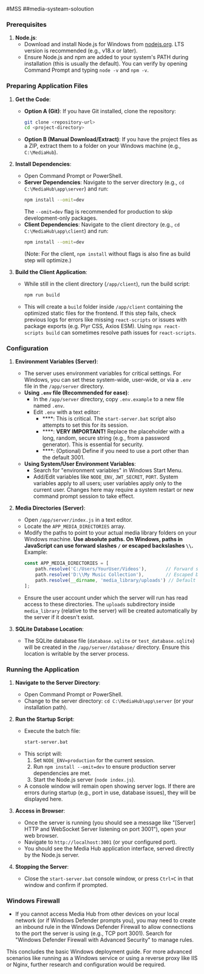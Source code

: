 #MSS
   ##media-systeam-soloution

### Prerequisites

1.  **Node.js**:
    *   Download and install Node.js for Windows from [nodejs.org](https://nodejs.org/). LTS version is recommended (e.g., v18.x or later).
    *   Ensure Node.js and npm are added to your system's PATH during installation (this is usually the default). You can verify by opening Command Prompt and typing `node -v` and `npm -v`.

### Preparing Application Files

1.  **Get the Code**:
    *   **Option A (Git)**: If you have Git installed, clone the repository:
        ```bash
        git clone <repository-url>
        cd <project-directory>
        ```
    *   **Option B (Manual Download/Extract)**: If you have the project files as a ZIP, extract them to a folder on your Windows machine (e.g., `C:\MediaHub`).

2.  **Install Dependencies**:
    *   Open Command Prompt or PowerShell.
    *   **Server Dependencies**: Navigate to the server directory (e.g., `cd C:\MediaHub\app\server`) and run:
        ```bash
        npm install --omit=dev
        ```
        The `--omit=dev` flag is recommended for production to skip development-only packages.
    *   **Client Dependencies**: Navigate to the client directory (e.g., `cd C:\MediaHub\app\client`) and run:
        ```bash
        npm install --omit=dev
        ```
        (Note: For the client, `npm install` without flags is also fine as build step will optimize.)

3.  **Build the Client Application**:
    *   While still in the client directory (`/app/client`), run the build script:
        ```bash
        npm run build
        ```
    *   This will create a `build` folder inside `/app/client` containing the optimized static files for the frontend. If this step fails, check previous logs for errors like missing `react-scripts` or issues with package exports (e.g. Plyr CSS, Axios ESM). Using `npx react-scripts build` can sometimes resolve path issues for `react-scripts`.

### Configuration

1.  **Environment Variables (Server)**:
    *   The server uses environment variables for critical settings. For Windows, you can set these system-wide, user-wide, or via a `.env` file in the `/app/server` directory.
    *   **Using `.env` file (Recommended for ease)**:
        *   In the `/app/server` directory, copy `.env.example` to a new file named `.env`.
        *   Edit `.env` with a text editor:
            *   ****: This is critical. The `start-server.bat` script also attempts to set this for its session.
            *   ****: **VERY IMPORTANT!** Replace the placeholder with a long, random, secure string (e.g., from a password generator). This is essential for security.
            *   ****: (Optional) Define if you need to use a port other than the default 3001.
    *   **Using System/User Environment Variables**:
        *   Search for "environment variables" in Windows Start Menu.
        *   Add/Edit variables like `NODE_ENV`, `JWT_SECRET`, `PORT`. System variables apply to all users; user variables apply only to the current user. Changes here may require a system restart or new command prompt session to take effect.

2.  **Media Directories (Server)**:
    *   Open `/app/server/index.js` in a text editor.
    *   Locate the `APP_MEDIA_DIRECTORIES` array.
    *   Modify the paths to point to your actual media library folders on your Windows machine. **Use absolute paths. On Windows, paths in JavaScript can use forward slashes `/` or escaped backslashes `\\`.**
        Example:
        ```javascript
        const APP_MEDIA_DIRECTORIES = [
            path.resolve('C:/Users/YourUser/Videos'),       // Forward slashes
            path.resolve('D:\\My Music Collection'),        // Escaped backslashes
            path.resolve(__dirname, 'media_library/uploads') // Default upload location (relative to server)
        ];
        ```
    *   Ensure the user account under which the server will run has read access to these directories. The `uploads` subdirectory inside `media_library` (relative to the server) will be created automatically by the server if it doesn't exist.

3.  **SQLite Database Location**:
    *   The SQLite database file (`database.sqlite` or `test_database.sqlite`) will be created in the `/app/server/database/` directory. Ensure this location is writable by the server process.

### Running the Application

1.  **Navigate to the Server Directory**:
    *   Open Command Prompt or PowerShell.
    *   Change to the server directory: `cd C:\MediaHub\app\server` (or your installation path).

2.  **Run the Startup Script**:
    *   Execute the batch file:
        ```bash
        start-server.bat
        ```
    *   This script will:
        1.  Set `NODE_ENV=production` for the current session.
        2.  Run `npm install --omit=dev` to ensure production server dependencies are met.
        3.  Start the Node.js server (`node index.js`).
    *   A console window will remain open showing server logs. If there are errors during startup (e.g., port in use, database issues), they will be displayed here.

3.  **Access in Browser**:
    *   Once the server is running (you should see a message like "[Server] HTTP and WebSocket Server listening on port 3001"), open your web browser.
    *   Navigate to `http://localhost:3001` (or your configured port).
    *   You should see the Media Hub application interface, served directly by the Node.js server.

4.  **Stopping the Server**:
    *   Close the `start-server.bat` console window, or press `Ctrl+C` in that window and confirm if prompted.

### Windows Firewall

*   If you cannot access Media Hub from other devices on your local network (or if Windows Defender prompts you), you may need to create an inbound rule in the Windows Defender Firewall to allow connections to the port the server is using (e.g., TCP port 3001). Search for "Windows Defender Firewall with Advanced Security" to manage rules.

This concludes the basic Windows deployment guide. For more advanced scenarios like running as a Windows service or using a reverse proxy like IIS or Nginx, further research and configuration would be required.
